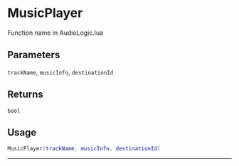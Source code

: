 # MusicPlayer
Function name in AudioLogic.lua
## Parameters
`trackName`, `musicInfo`, `destinationId`
## Returns
`bool`
## Usage
```lua
MusicPlayer(trackName, musicInfo, destinationId)
```
---

